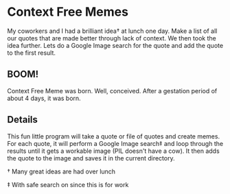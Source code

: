 # Context Free Memes

My coworkers and I had a brilliant idea† at lunch one day.
Make a list of all our quotes that are made better through lack of context.
We then took the idea further.
Lets do a Google Image search for the quote and add the quote to the first result.

## BOOM!

Context Free Meme was born. Well, conceived. 
After a gestation period of about 4 days, it was born.

## Details

This fun little program will take a quote or file of quotes and create memes.
For each quote, it will perform a Google Image search‡ and loop through the results
until it gets a workable image (PIL doesn't have a cow).
It then adds the quote to the image and saves it in the current directory. 


† Many great ideas are had over lunch

‡ With safe search on since this is for work

